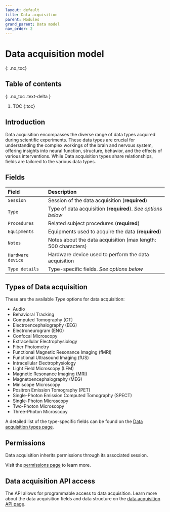 ```yaml
---
layout: default
title: Data acquisition
parent: Modules
grand_parent: Data model
nav_order: 2
---
```


# Data acquisition model
{: .no_toc}

## Table of contents
{: .no_toc .text-delta }

1. TOC
{:toc}

## Introduction

Data acquisition encompasses the diverse range of data types acquired during scientific experiments. These data types are crucial for understanding the complex workings of the brain and nervous system, offering insights into neural function, structure, behavior, and the effects of various interventions. While Data acquisition types share relationships, fields are tailored to the various data types.

## Fields

| Field | Description |
|:------|:------------|
| `Session` | Session of the data acquisition (**required**) |
| `Type` | Type of data acquisition (**required**). *See options below* |
| `Procedures` | Related subject procedures (**required**) |
| `Equipments` | Equipments used to acquire the data (**required**) |
| `Notes` | Notes about the data acquisition (max length: 500 characters) |
| `Hardware device` | Hardware device used to perform the data acquisition |
| `Type details` | Type-specific fields. *See options below* |

## Types of Data acquisition

These are the available *Type* options for data acquisition:

- Audio
- Behavioral Tracking
- Computed Tomography (CT)
- Electroencephalography (EEG)
- Electroneurogram (ENG)
- Confocal Microscopy
- Extracellular Electrophysiology
- Fiber Photometry
- Functional Magnetic Resonance Imaging (fMRI)
- Functional Ultrasound Imaging (fUS)
- Intracellular Electrophysiology
- Light Field Microscopy (LFM)
- Magnetic Resonance Imaging (MRI)
- Magnetoencephalography (MEG)
- Miniscope Microscopy
- Positron Emission Tomography (PET)
- Single-Photon Emission Computed Tomography (SPECT)
- Single-Photon Microscopy
- Two-Photon Microscopy
- Three-Photon Microscopy

A detailed list of the type-specific fields can be found on the [Data acquisition types page]({{"datamodel/schemas/experiment_data/"|absolute_url}}).

## Permissions

Data acquisition inherits permissions through its associated session.

Visit the [permissions page]({{"datamodel/permission}}) to learn more. 

## Data acquisition API access

The API allows for programmable access to data acquisition. Learn more about the data acquisition fields and data structure on the [data acquisition API page]({{"api/modules/experiment_data/"|absolute_url}}).
